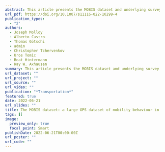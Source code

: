 ```yaml
---
abstract: This article presents the MOBIS dataset and underlying survey methods used in its collection. The MOBIS study was a nation-wide randomised controlled trial (RCT) of transport pricing in Switzerland, utilising a combination of postal recruitment, online surveys, and GPS tracking. 21,571 persons completed the first online survey, and 3680 persons completed 8 weeks of GPS tracking. Many continued tracking for over a year after the study was completed. In the field experiment, participants participated through the use of a GPS tracking app, Catch-my-Day, which logged their daily travel on different transport modes and imputed the trip segments and modes. The experiment lasted 8 weeks, bookended by two online surveys. After the first 4-week control phase, participants were split into two different treatment groups and a continued control group. An analysis of the survey participation shows that the technology is capable of supporting such an experiment on both Android and iOS, the two main mobile platforms. Significant differences in the engagement and attrition were observed between iOS and Android participants over the 8-week period. Finally, the attrition rate did not vary between treatment groups. This paper also reports on the wealth of data that are being made available for further research, which includes over 3 million trip stages and activities, labelled with transport mode and purpose respectively.
url_pdf: https://doi.org/10.1007/s11116-022-10299-4
publication_types:
  - "2"
authors:
  - Joseph Molloy
  - Alberto Castro
  - Thomas Götschi
  - admin
  - Christopher Tchervenkov
  - Uros Tomic
  - Beat Hintermann
  - Kay W. Axhausen
summary: This article presents the MOBIS dataset and underlying survey methods used in its collection. The MOBIS study was a nation-wide randomised controlled trial (RCT) of transport pricing in Switzerland, utilising a combination of postal recruitment, online surveys, and GPS tracking. 21,571 persons completed the first online survey, and 3680 persons completed 8 weeks of GPS tracking. Many continued tracking for over a year after the study was completed. In the field experiment, participants participated through the use of a GPS tracking app, Catch-my-Day, which logged their daily travel on different transport modes and imputed the trip segments and modes. The experiment lasted 8 weeks, bookended by two online surveys. After the first 4-week control phase, participants were split into two different treatment groups and a continued control group. An analysis of the survey participation shows that the technology is capable of supporting such an experiment on both Android and iOS, the two main mobile platforms. Significant differences in the engagement and attrition were observed between iOS and Android participants over the 8-week period. Finally, the attrition rate did not vary between treatment groups. This paper also reports on the wealth of data that are being made available for further research, which includes over 3 million trip stages and activities, labelled with transport mode and purpose respectively.
url_dataset: ""
url_project: ""
url_source: ""
url_video: ""
publication: "*Transportation*"
featured: true
date: 2022-06-21
url_slides: ""
title: The MOBIS dataset: a large GPS dataset of mobility behaviour in Switzerland
tags: []
image:
  preview_only: true
  focal_point: Smart
publishDate: 2022-06-21T00:00:00Z
url_poster: ""
url_code: ""
---
```

